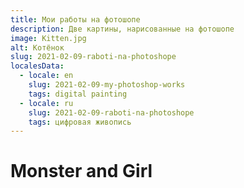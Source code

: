 ```yaml
---
title: Мои работы на фотошопе
description: Две картины, нарисованные на фотошопе
image: Kitten.jpg
alt: Котёнок
slug: 2021-02-09-raboti-na-photoshope
localesData:
  - locale: en
    slug: 2021-02-09-my-photoshop-works
    tags: digital painting
  - locale: ru
    slug: 2021-02-09-raboti-na-photoshope
    tags: цифровая живопись
---
```

# Monster and Girl
<v-img src="Monster_and_Girl.jpg" alt="Монстер и девочка"></v-img>